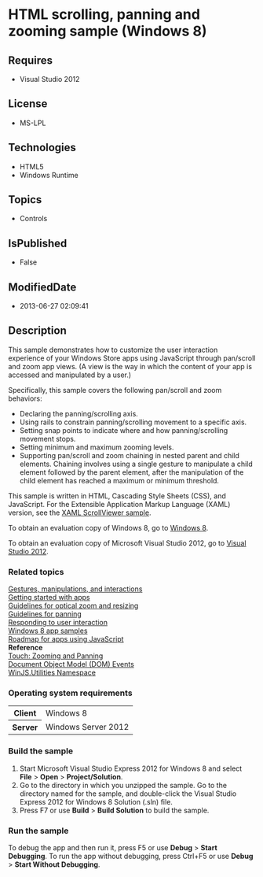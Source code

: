 # HTML scrolling, panning and zooming sample (Windows 8)
## Requires
* Visual Studio 2012
## License
* MS-LPL
## Technologies
* HTML5
* Windows Runtime
## Topics
* Controls
## IsPublished
* False
## ModifiedDate
* 2013-06-27 02:09:41
## Description

<div id="mainSection">
<p>This sample demonstrates how to customize the user interaction experience of your Windows Store apps using JavaScript through pan/scroll and zoom app views. (A view is the way in which the content of your app is accessed and manipulated by a user.)
</p>
<p>Specifically, this sample covers the following pan/scroll and zoom behaviors:</p>
<ul>
<li>Declaring the panning/scrolling axis. </li><li>Using rails to constrain panning/scrolling movement to a specific axis. </li><li>Setting snap points to indicate where and how panning/scrolling movement stops.
</li><li>Setting minimum and maximum zooming levels. </li><li>Supporting pan/scroll and zoom chaining in nested parent and child elements. Chaining involves using a single gesture to manipulate a child element followed by the parent element, after the manipulation of the child element has reached a maximum or minimum
 threshold. </li></ul>
<p></p>
<p>This sample is written in HTML, Cascading Style Sheets (CSS), and JavaScript. For the Extensible Application Markup Language (XAML) version, see the
<a href="http://go.microsoft.com/fwlink/p/?linkid=242393">XAML ScrollViewer sample</a>.</p>
<p>To obtain an evaluation copy of Windows&nbsp;8, go to <a href="http://go.microsoft.com/fwlink/p/?linkid=241655">
Windows&nbsp;8</a>.</p>
<p>To obtain an evaluation copy of Microsoft Visual Studio&nbsp;2012, go to <a href="http://go.microsoft.com/fwlink/p/?linkid=241656">
Visual Studio&nbsp;2012</a>.</p>
<h3><a id="related_topics"></a>Related topics</h3>
<dl><dt><a href="http://msdn.microsoft.com/library/windows/apps/hh761498">Gestures, manipulations, and interactions</a>
</dt><dt><a href="http://msdn.microsoft.com/library/windows/apps/">Getting started with apps</a>
</dt><dt><a href="http://msdn.microsoft.com/library/windows/apps/hh465307">Guidelines for optical zoom and resizing</a>
</dt><dt><a href="http://msdn.microsoft.com/library/windows/apps/hh465310">Guidelines for panning</a>
</dt><dt><a href="http://msdn.microsoft.com/library/windows/apps/hh700412">Responding to user interaction</a>
</dt><dt><a href="http://go.microsoft.com/fwlink/p/?LinkID=227694">Windows 8 app samples</a>
</dt><dt><a href="http://msdn.microsoft.com/library/windows/apps/hh465037">Roadmap for apps using JavaScript</a>
</dt><dt><b>Reference</b> </dt><dt><a href="http://msdn.microsoft.com/library/windows/apps/hh453816">Touch: Zooming and Panning</a>
</dt><dt><a href="http://msdn.microsoft.com/library/windows/apps/hh767307">Document Object Model (DOM) Events</a>
</dt><dt><a href="http://msdn.microsoft.com/library/windows/apps/br229783">WinJS.Utilities Namespace</a>
</dt></dl>
<h3>Operating system requirements</h3>
<table>
<tbody>
<tr>
<th>Client</th>
<td><dt>Windows&nbsp;8 </dt></td>
</tr>
<tr>
<th>Server</th>
<td><dt>Windows Server&nbsp;2012 </dt></td>
</tr>
</tbody>
</table>
<h3>Build the sample</h3>
<ol>
<li>Start Microsoft Visual Studio Express&nbsp;2012 for Windows&nbsp;8 and select <b>File</b> &gt;
<b>Open</b> &gt; <b>Project/Solution</b>. </li><li>Go to the directory in which you unzipped the sample. Go to the directory named for the sample, and double-click the Visual Studio Express&nbsp;2012 for Windows&nbsp;8 Solution (.sln) file.
</li><li>Press F7 or use <b>Build</b> &gt; <b>Build Solution</b> to build the sample. </li></ol>
<h3>Run the sample</h3>
<p>To debug the app and then run it, press F5 or use <b>Debug</b> &gt; <b>Start Debugging</b>. To run the app without debugging, press Ctrl&#43;F5 or use
<b>Debug</b> &gt; <b>Start Without Debugging</b>. </p>
</div>
